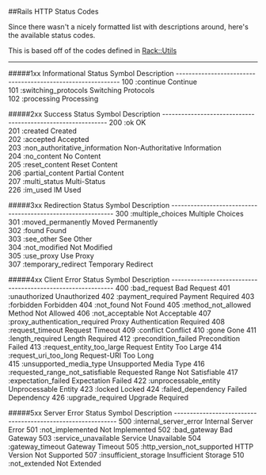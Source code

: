 ##Rails HTTP Status Codes

Since there wasn't a nicely formatted list with descriptions around, here's the available status codes.

This is based off of the codes defined in [Rack::Utils](https://github.com/rack/rack/blob/master/lib/rack/utils.rb#L480)

---

#####1xx Informational
    Status   Symbol                          Description
    ------------------------------------------------------------
    100      :continue                       Continue                         
    101      :switching_protocols            Switching Protocols                         
    102      :processing                     Processing                       
     
#####2xx Success
    Status   Symbol                          Description
    ------------------------------------------------------------
    200      :ok                             OK                         
    201      :created                        Created                         
    202      :accepted                       Accepted                         
    203      :non_authoritative_information  Non-Authoritative Information                         
    204      :no_content                     No Content                         
    205      :reset_content                  Reset Content                         
    206      :partial_content                Partial Content                         
    207      :multi_status                   Multi-Status                         
    226      :im_used                        IM Used                         
     
#####3xx Redirection
    Status   Symbol                          Description
    ------------------------------------------------------------
    300      :multiple_choices               Multiple Choices                         
    301      :moved_permanently              Moved Permanently                         
    302      :found                          Found                         
    303      :see_other                      See Other                         
    304      :not_modified  Not Modified                         
    305      :use_proxy   Use Proxy                         
    307      :temporary_redirect  Temporary Redirect                         
     
#####4xx Client Error
    Status   Symbol                          Description
    ------------------------------------------------------------
    400      :bad_request                     Bad Request
    401      :unauthorized                    Unauthorized
    402      :payment_required                Payment Required
    403      :forbidden                       Forbidden
    404      :not_found                       Not Found
    405      :method_not_allowed              Method Not Allowed
    406      :not_acceptable                  Not Acceptable
    407      :proxy_authentication_required   Proxy Authentication Required
    408      :request_timeout                 Request Timeout
    409      :conflict                        Conflict
    410      :gone                            Gone
    411      :length_required                 Length Required
    412      :precondition_failed             Precondition Failed
    413      :request_entity_too_large        Request Entity Too Large
    414      :request_uri_too_long            Request-URI Too Long  
    415      :unsupported_media_type          Unsupported Media Type
    416      :requested_range_not_satisfiable Requested Range Not Satisfiable
    417      :expectation_failed              Expectation Failed
    422      :unprocessable_entity            Unprocessable Entity
    423      :locked                          Locked
    424      :failed_dependency               Failed Dependency
    426      :upgrade_required                Upgrade Required
     
#####5xx Server Error
    Status   Symbol                          Description
    ------------------------------------------------------------
    500      :internal_server_error          Internal Server Error
    501      :not_implemented                Not Implemented
    502      :bad_gateway                    Bad Gateway
    503      :service_unavailable            Service Unavailable
    504      :gateway_timeout                Gateway Timeout
    505      :http_version_not_supported     HTTP Version Not Supported
    507      :insufficient_storage           Insufficient Storage
    510      :not_extended                   Not Extended
